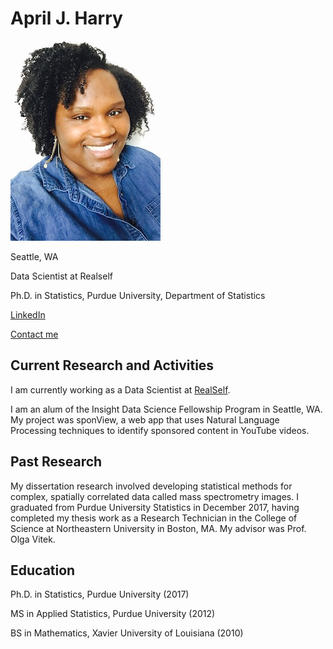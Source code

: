 # April J. Harry
![April J Harry](aprilharry.jpg)

Seattle, WA

Data Scientist at Realself

Ph.D. in Statistics, Purdue University, Department of Statistics

[LinkedIn](https://www.linkedin.com/in/april-j-harry/)

[Contact me](mailto:harry.april@gmail.com)

## Current Research and Activities
I am currently working as a Data Scientist at [RealSelf](http://www.realself.com).

I am an alum of the Insight Data Science Fellowship Program in Seattle, WA. My project was sponView, a web app that uses Natural Language Processing techniques to identify sponsored content in YouTube videos.

## Past Research
My dissertation research involved developing statistical methods for complex, spatially correlated data called mass spectrometry images.  I graduated from Purdue University Statistics in December 2017, having completed my thesis work as a Research Technician in the College of Science at Northeastern University in Boston, MA. My advisor was Prof. Olga Vitek. 

## Education
Ph.D. in Statistics, Purdue University (2017) 

MS in Applied Statistics, Purdue University (2012) 

BS in Mathematics, Xavier University of Louisiana (2010)
